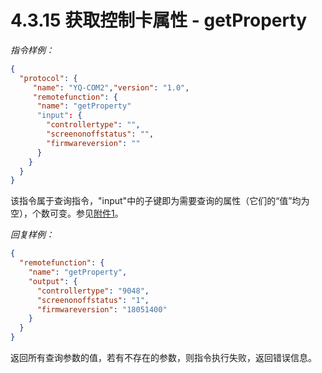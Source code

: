 # 4.3.15   获取控制卡属性 - getProperty

*指令样例：*

```json
{
  "protocol": {
     "name": "YQ-COM2","version": "1.0",
     "remotefunction": {
      "name": "getProperty"
      "input": {
        "controllertype": "",
        "screenonoffstatus": "",
        "firmwareversion": ""
      }
    }
  }
}
```

该指令属于查询指令，"input"中的子键即为需要查询的属性（它们的“值”均为空），个数可变。参见[附件1](Appendix1.md)。

*回复样例：*

```json
{
  "remotefunction": {
    "name": "getProperty",
    "output": {
      "controllertype": "9048",
      "screenonoffstatus": "1",
      "firmwareversion": "18051400"
    }
  }
}
```

返回所有查询参数的值，若有不存在的参数，则指令执行失败，返回错误信息。